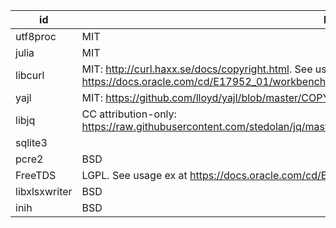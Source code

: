 |id|license|DLL|Content or Link|
|--|--|--|--|
|utf8proc|MIT||Link|
|julia|MIT||Link|
|libcurl|MIT: http://curl.haxx.se/docs/copyright.html. See usage ex at https://docs.oracle.com/cd/E17952_01/workbench-en/license-libcurl.html||Link|
|yajl|MIT: https://github.com/lloyd/yajl/blob/master/COPYING||Link|
|libjq|CC attribution-only: https://raw.githubusercontent.com/stedolan/jq/master/COPYING;http://creativecommons.org/licenses/by/3.0/||https://raw.githubusercontent.com/stedolan/jq/master/COPYING|
|sqlite3||
|pcre2|BSD||http://www.pcre.org/licence.txt|
|FreeTDS|LGPL. See usage ex at https://docs.oracle.com/cd/E17952_01/workbench-en/license-freetds.html|1|Link|
|libxlsxwriter|BSD||Link|
|inih|BSD||https://raw.githubusercontent.com/benhoyt/inih/0b9092e80acc8dc820103c6a0cb9c030e3ca1a32/LICENSE.txt|
